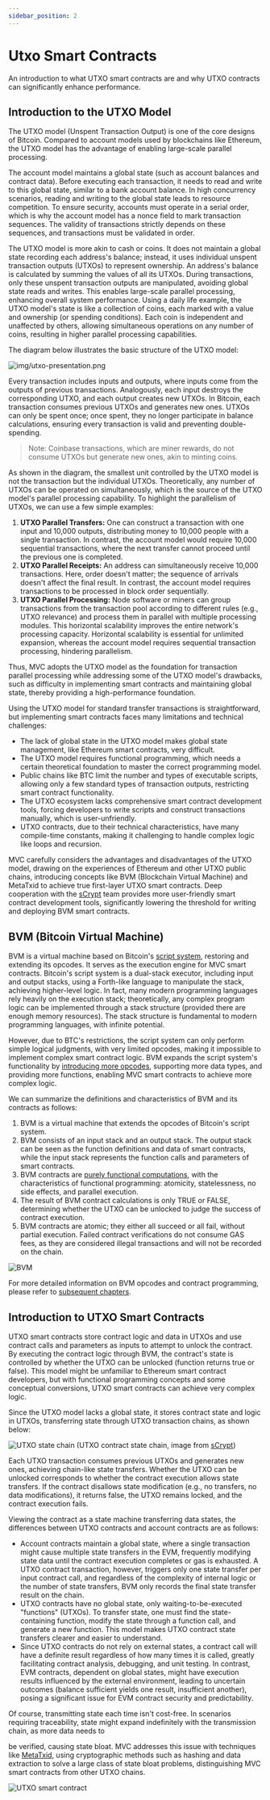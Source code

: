 ```yaml
---
sidebar_position: 2
---
```


# Utxo Smart Contracts

An introduction to what UTXO smart contracts are and why UTXO contracts can significantly enhance performance.

## Introduction to the UTXO Model

The UTXO model (Unspent Transaction Output) is one of the core designs of Bitcoin. Compared to account models used by
blockchains like Ethereum, the UTXO model has the advantage of enabling large-scale parallel processing.

The account model maintains a global state (such as account balances and contract data). Before executing each
transaction, it needs to read and write to this global state, similar to a bank account balance. In high concurrency
scenarios, reading and writing to the global state leads to resource competition. To ensure security, accounts must
operate in a serial order, which is why the account model has a nonce field to mark transaction sequences. The validity
of transactions strictly depends on these sequences, and transactions must be validated in order.

The UTXO model is more akin to cash or coins. It does not maintain a global state recording each address's balance;
instead, it uses individual unspent transaction outputs (UTXOs) to represent ownership. An address's balance is
calculated by summing the values of all its UTXOs. During transactions, only these unspent transaction outputs are
manipulated, avoiding global state reads and writes. This enables large-scale parallel processing, enhancing overall
system performance. Using a daily life example, the UTXO model's state is like a collection of coins, each marked with a
value and ownership (or spending conditions). Each coin is independent and unaffected by others, allowing simultaneous
operations on any number of coins, resulting in higher parallel processing capabilities.

The diagram below illustrates the basic structure of the UTXO model:

![img/utxo-presentation.png](/img/utxo-presentation.png)

Every transaction includes inputs and outputs, where inputs come from the outputs of previous transactions. Analogously,
each input destroys the corresponding UTXO, and each output creates new UTXOs. In Bitcoin, each transaction consumes
previous UTXOs and generates new ones. UTXOs can only be spent once; once spent, they no longer participate in balance
calculations, ensuring every transaction is valid and preventing double-spending.

> Note: Coinbase transactions, which are miner rewards, do not consume UTXOs but generate new ones, akin to minting
> coins.

As shown in the diagram, the smallest unit controlled by the UTXO model is not the transaction but the individual UTXOs.
Theoretically, any number of UTXOs can be operated on simultaneously, which is the source of the UTXO model's parallel
processing capability. To highlight the parallelism of UTXOs, we can use a few simple examples:

1. **UTXO Parallel Transfers:** One can construct a transaction with one input and 10,000 outputs, distributing money to
   10,000 people with a single transaction. In contrast, the account model would require 10,000 sequential transactions,
   where the next transfer cannot proceed until the previous one is completed.
2. **UTXO Parallel Receipts:** An address can simultaneously receive 10,000 transactions. Here, order doesn't matter;
   the sequence of arrivals doesn't affect the final result. In contrast, the account model requires transactions to be
   processed in block order sequentially.
3. **UTXO Parallel Processing:** Node software or miners can group transactions from the transaction pool according to
   different rules (e.g., UTXO relevance) and process them in parallel with multiple processing modules. This horizontal
   scalability improves the entire network's processing capacity. Horizontal scalability is essential for unlimited
   expansion, whereas the account model requires sequential transaction processing, hindering parallelism.

Thus, MVC adopts the UTXO model as the foundation for transaction parallel processing while addressing some of the UTXO
model's drawbacks, such as difficulty in implementing smart contracts and maintaining global state, thereby providing a
high-performance foundation.

Using the UTXO model for standard transfer transactions is straightforward, but implementing smart contracts faces many
limitations and technical challenges:

* The lack of global state in the UTXO model makes global state management, like Ethereum smart contracts, very
  difficult.
* The UTXO model requires functional programming, which needs a certain theoretical foundation to master the correct
  programming model.
* Public chains like BTC limit the number and types of executable scripts, allowing only a few standard types of
  transaction outputs, restricting smart contract functionality.
* The UTXO ecosystem lacks comprehensive smart contract development tools, forcing developers to write scripts and
  construct transactions manually, which is user-unfriendly.
* UTXO contracts, due to their technical characteristics, have many compile-time constants, making it challenging to
  handle complex logic like loops and recursion.

MVC carefully considers the advantages and disadvantages of the UTXO model, drawing on the experiences of Ethereum and
other UTXO public chains, introducing concepts like BVM (Blockchain Virtual Machine) and MetaTxid to achieve true
first-layer UTXO smart contracts. Deep cooperation with the [sCrypt](https://scrypt.io/) team provides more
user-friendly smart contract development tools, significantly lowering the threshold for writing and deploying BVM smart
contracts.

## BVM (Bitcoin Virtual Machine)

BVM is a virtual machine based on Bitcoin's [script system](https://en.bitcoin.it/wiki/Script), restoring and extending
its opcodes. It serves as the execution engine for MVC smart contracts. Bitcoin's script system is a dual-stack
executor, including input and output stacks, using a Forth-like language to manipulate the stack, achieving higher-level
logic. In fact, many modern programming languages rely heavily on the execution stack; theoretically, any complex
program logic can be implemented through a stack structure (provided there are enough memory resources). The stack
structure is fundamental to modern programming languages, with infinite potential.

However, due to BTC's restrictions, the script system can only perform simple logical judgments, with very limited
opcodes, making it impossible to implement complex smart contract logic. BVM expands the script system's functionality
by [introducing more opcodes](bvm-opcode-unlocking), supporting more data types, and providing more functions, enabling
MVC smart contracts to achieve more complex logic.

We can summarize the definitions and characteristics of BVM and its contracts as follows:

1. BVM is a virtual machine that extends the opcodes of Bitcoin's script system.
2. BVM consists of an input stack and an output stack. The output stack can be seen as the function definitions and data
   of smart contracts, while the input stack represents the function calls and parameters of smart contracts.
3. BVM contracts are [purely functional computations](https://www.turing.com/kb/introduction-to-functional-programming),
   with the characteristics of functional programming: atomicity, statelessness, no side effects, and parallel
   execution.
4. The result of BVM contract calculations is only TRUE or FALSE, determining whether the UTXO can be unlocked to judge
   the success of contract execution.
5. BVM contracts are atomic; they either all succeed or all fail, without partial execution. Failed contract
   verifications do not consume GAS fees, as they are considered illegal transactions and will not be recorded on the
   chain.

![BVM](/img/bitcoin-virtual-machine.png)

For more detailed information on BVM opcodes and contract programming, please refer
to [subsequent chapters](bvm-opcode-unlocking.md).

## Introduction to UTXO Smart Contracts

UTXO smart contracts store contract logic and data in UTXOs and use contract calls and parameters as inputs to attempt
to unlock the contract. By executing the contract logic through BVM, the contract's state is controlled by whether the
UTXO can be unlocked (function returns true or false). This model might be unfamiliar to Ethereum smart contract
developers, but with functional programming concepts and some conceptual conversions, UTXO smart contracts can achieve
very complex logic.

Since the UTXO model lacks a global state, it stores contract state and logic in UTXOs, transferring state through UTXO
transaction chains, as shown below:

![UTXO state chain](/img/utxo-state-chain.png)
(UTXO contract state chain, image from [sCrypt](https://docs.scrypt.io/how-to-write-a-contract/stateful-contract))

Each UTXO transaction consumes previous UTXOs and generates new ones, achieving chain-like state transfers. Whether the
UTXO can be unlocked corresponds to whether the contract execution allows state transfers. If the contract disallows
state modification (e.g., no transfers, no data modifications), it returns false, the UTXO remains locked, and the
contract execution fails.

Viewing the contract as a state machine transferring data states, the differences between UTXO contracts and account
contracts are as follows:

* Account contracts maintain a global state, where a single transaction might cause multiple state transfers in the EVM,
  frequently modifying state data until the contract execution completes or gas is exhausted. A UTXO contract
  transaction, however, triggers only one state transfer per input contract call, and regardless of the complexity of
  internal logic or the number of state transfers, BVM only records the final state transfer result on the chain.
* UTXO contracts have no global state, only waiting-to-be-executed "functions" (UTXOs). To transfer state, one must find
  the state-containing function, modify the state through a function call, and generate a new function. This model makes
  UTXO contract state transfers clearer and easier to understand.
* Since UTXO contracts do not rely on external states, a contract call will have a definite result regardless of how
  many times it is called, greatly facilitating contract analysis, debugging, and unit testing. In contrast, EVM
  contracts, dependent on global states, might have execution results influenced by the external environment, leading to
  uncertain outcomes (balance sufficient yields one result, insufficient another), posing a significant issue for EVM
  contract security and predictability.

Of course, transmitting state each time isn't cost-free. In scenarios requiring traceability, state might expand
indefinitely with the transmission chain, as more data needs to

be verified, causing state bloat. MVC addresses this issue with techniques like [MetaTxid](meta-txid.md), using
cryptographic methods such as hashing and data extraction to solve a large class of state bloat problems, distinguishing
MVC smart contracts from other UTXO chains.

![UTXO smart contract](/img/bitcoin-smart-contract.png)
